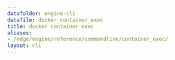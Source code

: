 ```yaml
---
datafolder: engine-cli
datafile: docker_container_exec
title: docker container exec
aliases:
- /edge/engine/reference/commandline/container_exec/
layout: cli
---
```


<!--
This page is automatically generated from Docker's source code. If you want to
suggest a change to the text that appears here, open a ticket or pull request
in the source repository on GitHub:

https://github.com/docker/cli
-->